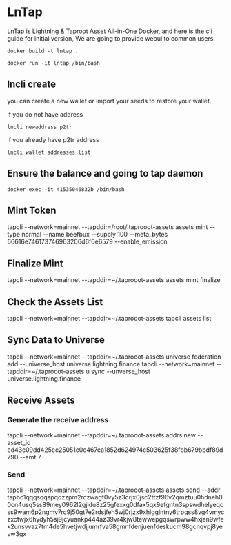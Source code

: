 # LnTap
LnTap is Lightning & Taproot Asset All-in-One Docker, and here is the cli guide for initial version,
We are going to provide webui to common users.

```
docker build -t lntap .
```

```
docker run -it lntap /bin/bash
```

## lncli create
you can create a new wallet or import your seeds to restore your wallet.

if you do not have address
```
lncli newaddress p2tr
```

if you already have p2tr address 
```
lncli wallet addresses list
```

## Ensure the balance and going to tap daemon

```
docker exec -it 41535046832b /bin/bash
```

## Mint Token
tapcli --network=mainnet --tapddir=/root/.taprooot-assets assets mint --type normal --name beefbux --supply 100 --meta_bytes 66616e746173746963206d6f6e6579 --enable_emission

## Finalize Mint
tapcli --network=mainnet --tapddir=~/.taprooot-assets assets mint finalize

## Check the Assets List
tapcli --network=mainnet --tapddir=~/.taprooot-assets tapcli assets list

## Sync Data to Universe
tapcli --network=mainnet --tapddir=~/.taprooot-assets universe federation add --universe_host universe.lightning.finance
tapcli --network=mainnet --tapddir=~/.taprooot-assets u sync --unverse_host universe.lightning.finance

## Receive Assets
### Generate the receive address
tapcli --network=mainnet --tapddir=~/.taprooot-assets addrs new --asset_id ed43c09dd425ec25051c0e467ca1852d624974c503625f38fbb679bbdf89d790 --amt 7
### Send 
tapcli --network=mainnet --tapddir=~/.taprooot-assets assets send --addr tapbc1qqqsqqspqqzzpm2rczwagf0vy5z3crjx0jsc2ttzf96v2qmztuu0hdneh00cn4usq5ss89mey0962l2gjldu8z25gfexxg0dfax5qx9efgntn3spswdhelyeqcss9wam6p2ngmv7rc9j50gt7e2rdsjfeh5wj0rjzx9xhlgglntny6trpqss8vg4vmyczxctwjx6hydyh5sj9jcyuankp444az39vr4kjw8tewwepgqswrpww4hxjan9wfek2unsvvaz7tm4de5hvetjwdjjumrfva58gmnfdenjuenfdeskucm98gcnqvpj8yevw3gx
